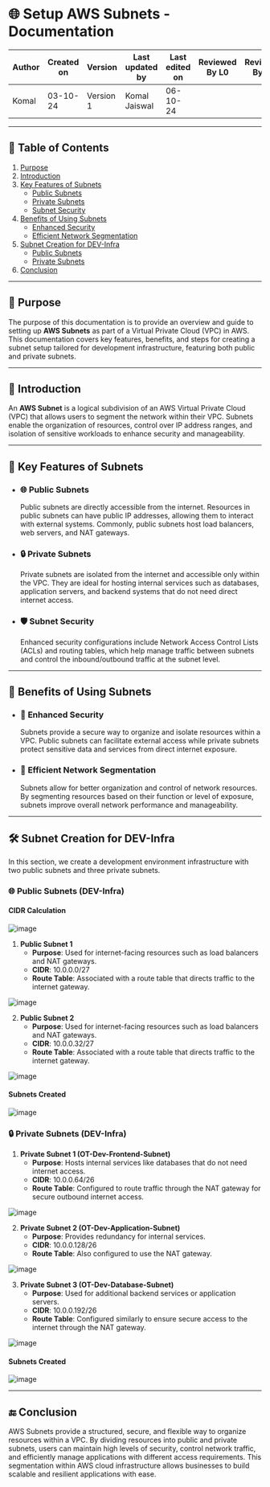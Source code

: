# 🌐 Setup AWS Subnets - Documentation

| Author      | Created on | Version   | Last updated by | Last edited on | Reviewed By L0 | Reviewed By L1 | Reviewed By L2 |
|-------------|------------|-----------|-----------------|----------------|----------------|----------------|----------------| 
| Komal       | 03-10-24   | Version 1 | Komal Jaiswal   | 06-10-24       |                |                |                |

---

## 📝 Table of Contents
1. [Purpose](#purpose)
2. [Introduction](#introduction)
3. [Key Features of Subnets](#key-features-of-subnets)
   - [Public Subnets](#public-subnets)
   - [Private Subnets](#private-subnets)
   - [Subnet Security](#subnet-security)
4. [Benefits of Using Subnets](#benefits-of-using-subnets)
   - [Enhanced Security](#enhanced-security)
   - [Efficient Network Segmentation](#efficient-network-segmentation)
5. [Subnet Creation for DEV-Infra](#subnet-creation-for-dev-infra)
   - [Public Subnets](#public-subnets-dev-infra)
   - [Private Subnets](#private-subnets-dev-infra)
6. [Conclusion](#conclusion)

---

## 📜 Purpose
The purpose of this documentation is to provide an overview and guide to setting up **AWS Subnets** as part of a Virtual Private Cloud (VPC) in AWS. This documentation covers key features, benefits, and steps for creating a subnet setup tailored for development infrastructure, featuring both public and private subnets.

---

## 📖 Introduction
An **AWS Subnet** is a logical subdivision of an AWS Virtual Private Cloud (VPC) that allows users to segment the network within their VPC. Subnets enable the organization of resources, control over IP address ranges, and isolation of sensitive workloads to enhance security and manageability.

---

## 🔑 Key Features of Subnets

- ### 🌐 Public Subnets
  Public subnets are directly accessible from the internet. Resources in public subnets can have public IP addresses, allowing them to interact with external systems. Commonly, public subnets host load balancers, web servers, and NAT gateways.

- ### 🔒 Private Subnets
  Private subnets are isolated from the internet and accessible only within the VPC. They are ideal for hosting internal services such as databases, application servers, and backend systems that do not need direct internet access.

- ### 🛡️ Subnet Security
  Enhanced security configurations include Network Access Control Lists (ACLs) and routing tables, which help manage traffic between subnets and control the inbound/outbound traffic at the subnet level.

---

## 🎯 Benefits of Using Subnets

- ### 🔐 Enhanced Security
  Subnets provide a secure way to organize and isolate resources within a VPC. Public subnets can facilitate external access while private subnets protect sensitive data and services from direct internet exposure.

- ### 🧩 Efficient Network Segmentation
  Subnets allow for better organization and control of network resources. By segmenting resources based on their function or level of exposure, subnets improve overall network performance and manageability.

---

## 🛠 Subnet Creation for DEV-Infra

In this section, we create a development environment infrastructure with two public subnets and three private subnets.

### 🌐 Public Subnets (DEV-Infra)

#### CIDR Calculation
![image](https://github.com/user-attachments/assets/fec3aac6-a9aa-4bdd-8945-62f4977ecb22)

1. **Public Subnet 1**  
   - **Purpose**: Used for internet-facing resources such as load balancers and NAT gateways.
   - **CIDR**: 10.0.0.0/27
   - **Route Table**: Associated with a route table that directs traffic to the internet gateway.

![image](https://github.com/user-attachments/assets/1d78a576-aa03-4643-aff0-2b569f0912d8)

2. **Public Subnet 2**  
   - **Purpose**: Used for internet-facing resources such as load balancers and NAT gateways.
   - **CIDR**: 10.0.0.32/27
   - **Route Table**: Associated with a route table that directs traffic to the internet gateway.


![image](https://github.com/user-attachments/assets/2bd6df07-2f59-4d1d-95c1-48b72475275f)

#### Subnets Created 

![image](https://github.com/user-attachments/assets/bdb5e3ad-17e1-4946-b3ec-6678cee5cf19)

### 🔒 Private Subnets (DEV-Infra)

1. **Private Subnet 1 (OT-Dev-Frontend-Subnet)**  
   - **Purpose**: Hosts internal services like databases that do not need internet access.
   - **CIDR**: 10.0.0.64/26
   - **Route Table**: Configured to route traffic through the NAT gateway for secure outbound internet access.

![image](https://github.com/user-attachments/assets/a67a3694-14bb-4e40-83ed-5065fc7f5537)


2. **Private Subnet 2 (OT-Dev-Application-Subnet)**  
   - **Purpose**: Provides redundancy for internal services.
   - **CIDR**: 10.0.0.128/26
   - **Route Table**: Also configured to use the NAT gateway.

![image](https://github.com/user-attachments/assets/785c47cf-87cc-41f5-89cb-72698f10d99b)


3. **Private Subnet 3 (OT-Dev-Database-Subnet)**  
   - **Purpose**: Used for additional backend services or application servers.
   - **CIDR**: 10.0.0.192/26
   - **Route Table**: Configured similarly to ensure secure access to the internet through the NAT gateway.

![image](https://github.com/user-attachments/assets/b744822f-33e2-45c2-b5ad-5a93c415612d)



#### Subnets Created

![image](https://github.com/user-attachments/assets/7b9e0f24-a88d-4877-9493-5ab8daf9d4b5)

---

## 🔚 Conclusion

AWS Subnets provide a structured, secure, and flexible way to organize resources within a VPC. By dividing resources into public and private subnets, users can maintain high levels of security, control network traffic, and efficiently manage applications with different access requirements. This segmentation within AWS cloud infrastructure allows businesses to build scalable and resilient applications with ease.
